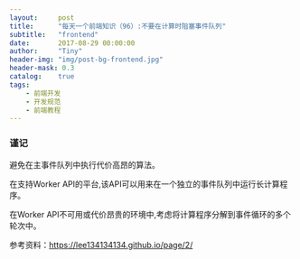 ```yaml
---
layout:     post
title:      "每天一个前端知识（96）:不要在计算时阻塞事件队列"
subtitle:   "frontend"
date:       2017-08-29 00:00:00
author:     "Tiny"
header-img: "img/post-bg-frontend.jpg"
header-mask: 0.3
catalog:    true
tags:
    - 前端开发
    - 开发规范
    - 前端教程
---
```


### 谨记

避免在主事件队列中执行代价高昂的算法。

在支持Worker API的平台,该API可以用来在一个独立的事件队列中运行长计算程序。

在Worker API不可用或代价昂贵的环境中,考虑将计算程序分解到事件循环的多个轮次中。

参考资料：https://lee134134134.github.io/page/2/




